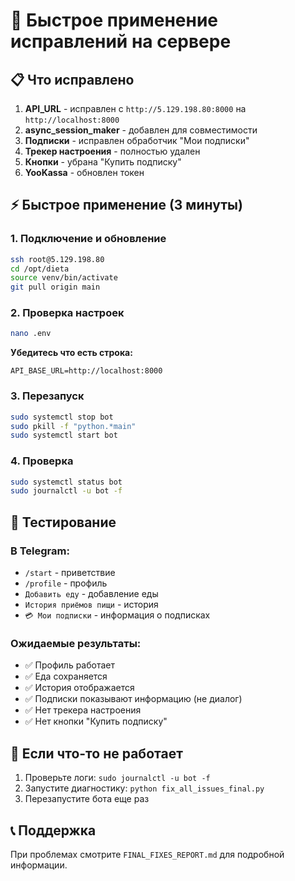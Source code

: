 # 🚀 Быстрое применение исправлений на сервере

## 📋 Что исправлено

1. **API_URL** - исправлен с `http://5.129.198.80:8000` на `http://localhost:8000`
2. **async_session_maker** - добавлен для совместимости
3. **Подписки** - исправлен обработчик "Мои подписки"
4. **Трекер настроения** - полностью удален
5. **Кнопки** - убрана "Купить подписку"
6. **YooKassa** - обновлен токен

## ⚡ Быстрое применение (3 минуты)

### 1. Подключение и обновление
```bash
ssh root@5.129.198.80
cd /opt/dieta
source venv/bin/activate
git pull origin main
```

### 2. Проверка настроек
```bash
nano .env
```

**Убедитесь что есть строка:**
```env
API_BASE_URL=http://localhost:8000
```

### 3. Перезапуск
```bash
sudo systemctl stop bot
sudo pkill -f "python.*main"
sudo systemctl start bot
```

### 4. Проверка
```bash
sudo systemctl status bot
sudo journalctl -u bot -f
```

## 🧪 Тестирование

### В Telegram:
- `/start` - приветствие
- `/profile` - профиль
- `Добавить еду` - добавление еды
- `История приёмов пищи` - история
- `💳 Мои подписки` - информация о подписках

### Ожидаемые результаты:
- ✅ Профиль работает
- ✅ Еда сохраняется
- ✅ История отображается
- ✅ Подписки показывают информацию (не диалог)
- ✅ Нет трекера настроения
- ✅ Нет кнопки "Купить подписку"

## 🚨 Если что-то не работает

1. Проверьте логи: `sudo journalctl -u bot -f`
2. Запустите диагностику: `python fix_all_issues_final.py`
3. Перезапустите бота еще раз

## 📞 Поддержка

При проблемах смотрите `FINAL_FIXES_REPORT.md` для подробной информации. 